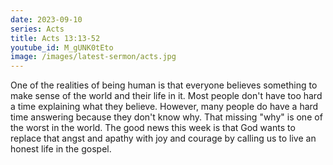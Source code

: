 ```yaml
---
date: 2023-09-10
series: Acts
title: Acts 13:13-52
youtube_id: M_gUNK0tEto
image: /images/latest-sermon/acts.jpg
---
```

One of the realities of being human is that everyone believes something to make sense of the world and their life in it. Most people don't have too hard a time explaining what they believe. However, many people do have a hard time answering because they don't know why. That missing "why" is one of the worst in the world. The good news this week is that God wants to replace that angst and apathy with joy and courage by calling us to live an honest life in the gospel.
